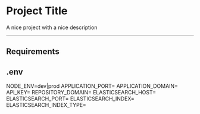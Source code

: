 # Project Title

A nice project with a nice description

---
## Requirements

## .env

NODE_ENV=dev|prod
APPLICATION_PORT=
APPLICATION_DOMAIN=
API_KEY=
REPOSITORY_DOMAIN=
ELASTICSEARCH_HOST=
ELASTICSEARCH_PORT=
ELASTICSEARCH_INDEX=
ELASTICSEARCH_INDEX_TYPE=
